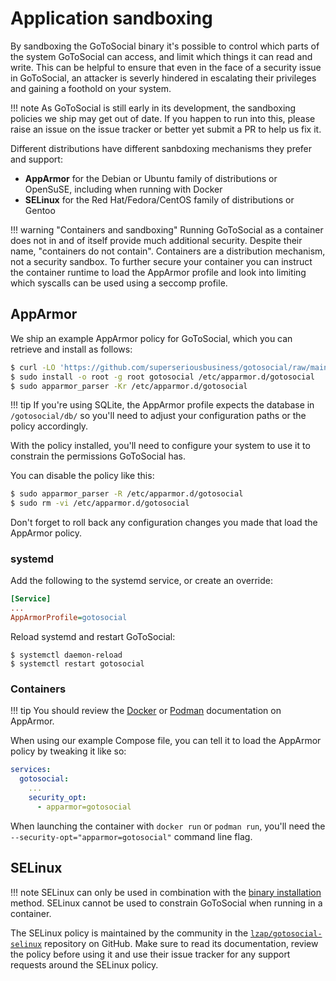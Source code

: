 # Application sandboxing

By sandboxing the GoToSocial binary it's possible to control which parts of the system GoToSocial can access, and limit which things it can read and write. This can be helpful to ensure that even in the face of a security issue in GoToSocial, an attacker is severly hindered in escalating their privileges and gaining a foothold on your system.

!!! note
    As GoToSocial is still early in its development, the sandboxing policies we ship may get out of date. If you happen to run into this, please raise an issue on the issue tracker or better yet submit a PR to help us fix it.

Different distributions have different sanbdoxing mechanisms they prefer and support:

* **AppArmor** for the Debian or Ubuntu family of distributions or OpenSuSE, including when running with Docker
* **SELinux** for the Red Hat/Fedora/CentOS family of distributions or Gentoo

!!! warning "Containers and sandboxing"
    Running GoToSocial as a container does not in and of itself provide much additional security. Despite their name, "containers do not contain". Containers are a distribution mechanism, not a security sandbox. To further secure your container you can instruct the container runtime to load the AppArmor profile and look into limiting which syscalls can be used using a seccomp profile.

## AppArmor

We ship an example AppArmor policy for GoToSocial, which you can retrieve and install as follows:

```sh
$ curl -LO 'https://github.com/superseriousbusiness/gotosocial/raw/main/example/apparmor/gotosocial'
$ sudo install -o root -g root gotosocial /etc/apparmor.d/gotosocial
$ sudo apparmor_parser -Kr /etc/apparmor.d/gotosocial
```

!!! tip
    If you're using SQLite, the AppArmor profile expects the database in `/gotosocial/db/` so you'll need to adjust your configuration paths or the policy accordingly.

With the policy installed, you'll need to configure your system to use it to constrain the permissions GoToSocial has.

You can disable the policy like this:

```sh
$ sudo apparmor_parser -R /etc/apparmor.d/gotosocial
$ sudo rm -vi /etc/apparmor.d/gotosocial
```
Don't forget to roll back any configuration changes you made that load the AppArmor policy.

### systemd

Add the following to the systemd service, or create an override:

```ini
[Service]
...
AppArmorProfile=gotosocial
```

Reload systemd and restart GoToSocial:

```
$ systemctl daemon-reload
$ systemctl restart gotosocial
```

### Containers

!!! tip
    You should review the [Docker][docker] or [Podman][podman] documentation on AppArmor.

When using our example Compose file, you can tell it to load the AppArmor policy by tweaking it like so:

```yaml
services:
  gotosocial:
    ...
    security_opt:
      - apparmor=gotosocial
```

When launching the container with `docker run` or `podman run`, you'll need the `--security-opt="apparmor=gotosocial"` command line flag.

## SELinux

!!! note
    SELinux can only be used in combination with the [binary installation](../../getting_started/installation/metal.md) method. SELinux cannot be used to constrain GoToSocial when running in a container.

The SELinux policy is maintained by the community in the [`lzap/gotosocial-selinux`][selpol] repository on GitHub. Make sure to read its documentation, review the policy before using it and use their issue tracker for any support requests around the SELinux policy.

[lsm]: https://www.kernel.org/doc/html/latest/admin-guide/LSM/index.html
[docker]: https://docs.docker.com/engine/security/apparmor/
[podman]: https://docs.podman.io/en/latest/markdown/options/security-opt.html
[selpol]: https://github.com/lzap/gotosocial-selinux
